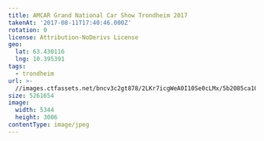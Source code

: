 ```yaml
---
title: AMCAR Grand National Car Show Trondheim 2017
takenAt: '2017-08-11T17:40:46.000Z'
rotation: 0
license: Attribution-NoDerivs License
geo:
  lat: 63.430116
  lng: 10.395391
tags:
  - trondheim
url: >-
  //images.ctfassets.net/bncv3c2gt878/2LKr7icgWeA0I10Se0cLMx/5b2085ca10d89d4753b2201e2edce12f/amcar-grand-national-car-show-trondheim-2017_36508175065_o
size: 5261654
image:
  width: 5344
  height: 3006
contentType: image/jpeg
---
```


